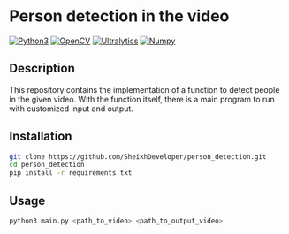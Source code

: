 # Person detection in the video

[![Python3](https://img.shields.io/badge/Python-3.9-blue)](https://www.python.org/downloads/) [![OpenCV](https://img.shields.io/badge/OpenCV-4.5-blue)](https://opencv.org/)
[![Ultralytics](https://img.shields.io/badge/Ultralytics-8.3.0-blue)](https://github.com/ultralytics/) [![Numpy](https://img.shields.io/badge/Numpy-1.26.4-blue)](https://numpy.org/)

## Description

This repository contains the implementation of a function to detect people in the given video.
With the function itself, there is a main program to run with customized input and output.

## Installation

```bash
git clone https://github.com/SheikhDeveloper/person_detection.git
cd person_detection
pip install -r requirements.txt
```

## Usage

```bash
python3 main.py <path_to_video> <path_to_output_video>
```
